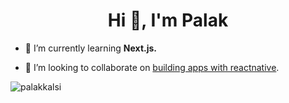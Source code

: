 <h1 align="center">Hi 👋, I'm Palak</h1>

- 🌱 I’m currently learning **Next.js.**

- 👯 I’m looking to collaborate on [building apps with reactnative](https://reactnative.dev/).

<p><img align="left" src="https://github-readme-stats.vercel.app/api/top-langs?username=palakkalsi&show_icons=true&locale=en&layout=compact" alt="palakkalsi" /></p>

